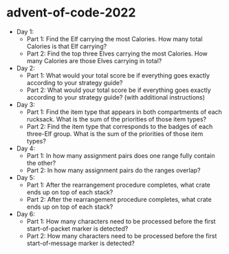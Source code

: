 # advent-of-code-2022
* Day 1:
  * Part 1: Find the Elf carrying the most Calories. How many total Calories is that Elf carrying?
  * Part 2: Find the top three Elves carrying the most Calories. How many Calories are those Elves carrying in total?
* Day 2:
  * Part 1: What would your total score be if everything goes exactly according to your strategy guide?
  * Part 2: What would your total score be if everything goes exactly according to your strategy guide? (with additional instructions)
* Day 3:
  * Part 1: Find the item type that appears in both compartments of each rucksack. What is the sum of the priorities of those item types?
  * Part 2: Find the item type that corresponds to the badges of each three-Elf group. What is the sum of the priorities of those item types?
* Day 4:
  * Part 1: In how many assignment pairs does one range fully contain the other?
  * Part 2: In how many assignment pairs do the ranges overlap?
* Day 5:
  * Part 1: After the rearrangement procedure completes, what crate ends up on top of each stack?
  * Part 2: After the rearrangement procedure completes, what crate ends up on top of each stack?
* Day 6:
  * Part 1: How many characters need to be processed before the first start-of-packet marker is detected?
  * Part 2: How many characters need to be processed before the first start-of-message marker is detected?